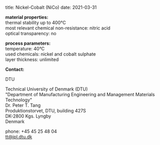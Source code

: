 title: Nickel-Cobalt  (NiCo)
date: 2021-03-31

__material properties:__  	
thermal stability up to	400°C  
most relevant chemical non-resistance:	nitric acid  
optical transparency:	no
	
__process parameters:__  	
temperature:	40°C  
used chemicals:	nickel and cobalt sulphate  	
layer thickness:	unlimited
<!--break-->
__Contact:__

DTU

Technical University of Denmark (DTU)  
"Department of Manufacturing Engineering and Management
Materials Technology"  
Dr. Peter T. Tang  
Produktionstorvet, DTU, building 427S  
DK-2800 Kgs. Lyngby  
Denmark

phone: +45 45 25 48 04  
tt@ipl.dtu.dk